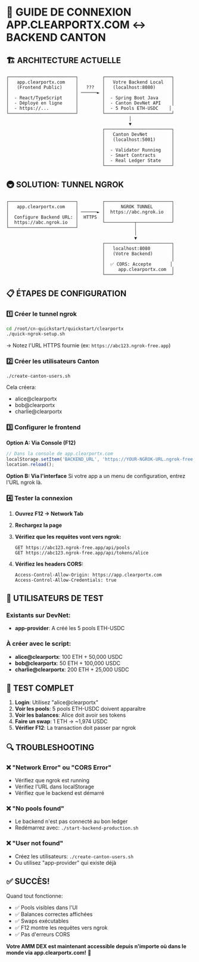 # 🔌 GUIDE DE CONNEXION APP.CLEARPORTX.COM ↔️ BACKEND CANTON

## 🏗️ ARCHITECTURE ACTUELLE

```
┌─────────────────────────┐         ┌─────────────────────────┐
│   app.clearportx.com    │         │   Votre Backend Local   │
│   (Frontend Public)     │   ???   │   (localhost:8080)      │
│                         │ ──────► │                         │
│  - React/TypeScript     │         │  - Spring Boot Java     │
│  - Déployé en ligne     │         │  - Canton DevNet API    │
│  - https://...          │         │  - 5 Pools ETH-USDC    │
└─────────────────────────┘         └─────────────────────────┘
                                              │
                                              ▼
                                    ┌─────────────────────────┐
                                    │   Canton DevNet         │
                                    │   (localhost:5001)      │
                                    │                         │
                                    │  - Validator Running    │
                                    │  - Smart Contracts      │
                                    │  - Real Ledger State    │
                                    └─────────────────────────┘
```

## 🚇 SOLUTION: TUNNEL NGROK

```
┌─────────────────────────┐         ┌─────────────────────────┐
│   app.clearportx.com    │         │      NGROK TUNNEL       │
│                         │ ──────► │  https://abc.ngrok.io   │
│  Configure Backend URL: │  HTTPS  │                         │
│  https://abc.ngrok.io   │         └───────────┬─────────────┘
└─────────────────────────┘                     │
                                                │
                                                ▼
                                    ┌─────────────────────────┐
                                    │   localhost:8080        │
                                    │   (Votre Backend)       │
                                    │                         │
                                    │  ✅ CORS: Accepte       │
                                    │     app.clearportx.com  │
                                    └─────────────────────────┘
```

## 📋 ÉTAPES DE CONFIGURATION

### 1️⃣ Créer le tunnel ngrok
```bash
cd /root/cn-quickstart/quickstart/clearportx
./quick-ngrok-setup.sh
```
→ Notez l'URL HTTPS fournie (ex: `https://abc123.ngrok-free.app`)

### 2️⃣ Créer les utilisateurs Canton
```bash
./create-canton-users.sh
```
Cela créera:
- alice@clearportx
- bob@clearportx  
- charlie@clearportx

### 3️⃣ Configurer le frontend

**Option A: Via Console (F12)**
```javascript
// Dans la console de app.clearportx.com
localStorage.setItem('BACKEND_URL', 'https://YOUR-NGROK-URL.ngrok-free.app');
location.reload();
```

**Option B: Via l'interface**
Si votre app a un menu de configuration, entrez l'URL ngrok là.

### 4️⃣ Tester la connexion

1. **Ouvrez F12 → Network Tab**
2. **Rechargez la page**
3. **Vérifiez que les requêtes vont vers ngrok:**
   ```
   GET https://abc123.ngrok-free.app/api/pools
   GET https://abc123.ngrok-free.app/api/tokens/alice
   ```

4. **Vérifiez les headers CORS:**
   ```
   Access-Control-Allow-Origin: https://app.clearportx.com
   Access-Control-Allow-Credentials: true
   ```

## 👤 UTILISATEURS DE TEST

### Existants sur DevNet:
- **app-provider**: A créé les 5 pools ETH-USDC

### À créer avec le script:
- **alice@clearportx**: 100 ETH + 50,000 USDC
- **bob@clearportx**: 50 ETH + 100,000 USDC
- **charlie@clearportx**: 200 ETH + 25,000 USDC

## 🧪 TEST COMPLET

1. **Login**: Utilisez "alice@clearportx"
2. **Voir les pools**: 5 pools ETH-USDC doivent apparaître
3. **Voir les balances**: Alice doit avoir ses tokens
4. **Faire un swap**: 1 ETH → ~1,974 USDC
5. **Vérifier F12**: La transaction doit passer par ngrok

## 🔍 TROUBLESHOOTING

### ❌ "Network Error" ou "CORS Error"
- Vérifiez que ngrok est running
- Vérifiez l'URL dans localStorage
- Vérifiez que le backend est démarré

### ❌ "No pools found"
- Le backend n'est pas connecté au bon ledger
- Redémarrez avec: `./start-backend-production.sh`

### ❌ "User not found"
- Créez les utilisateurs: `./create-canton-users.sh`
- Ou utilisez "app-provider" qui existe déjà

## ✅ SUCCÈS!

Quand tout fonctionne:
- ✅ Pools visibles dans l'UI
- ✅ Balances correctes affichées
- ✅ Swaps exécutables
- ✅ F12 montre les requêtes vers ngrok
- ✅ Pas d'erreurs CORS

**Votre AMM DEX est maintenant accessible depuis n'importe où dans le monde via app.clearportx.com!** 🎉
